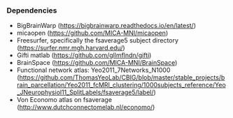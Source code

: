 ### Dependencies
- BigBrainWarp (https://bigbrainwarp.readthedocs.io/en/latest/)
- micaopen (https://github.com/MICA-MNI/micaopen)
- Freesurfer, specifically the fsaverage5 subject directory (https://surfer.nmr.mgh.harvard.edu/)
- Gifti matlab (https://github.com/gllmflndn/gifti)
- BrainSpace (https://github.com/MICA-MNI/BrainSpace)
- Functional network atlas: Yeo2011_7Networks_N1000 (https://github.com/ThomasYeoLab/CBIG/blob/master/stable_projects/brain_parcellation/Yeo2011_fcMRI_clustering/1000subjects_reference/Yeo_JNeurophysiol11_SplitLabels/fsaverage5/label/)
- Von Economo atlas on fsaverage (http://www.dutchconnectomelab.nl/economo/)
